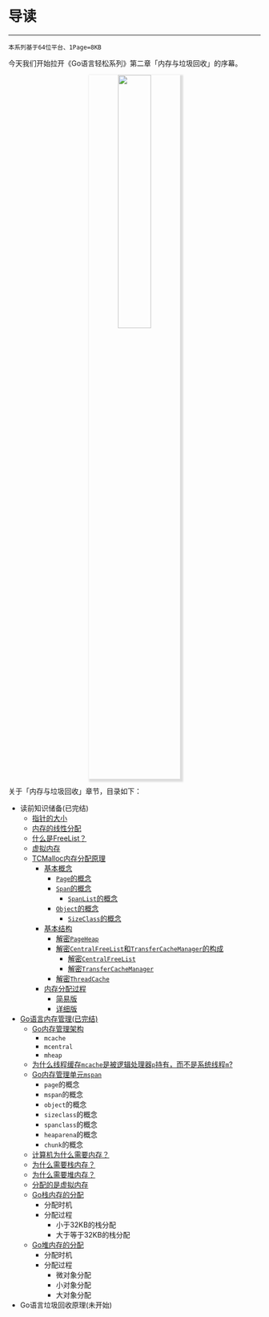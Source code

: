 # 导读
---

```
本系列基于64位平台、1Page=8KB
```

今天我们开始拉开《Go语言轻松系列》第二章「内存与垃圾回收」的序幕。

<p align="center">
  <img src="http://rmq67gta1.sabkt.gdipper.com/20210109200839.png" style="width:36%;box-shadow: 3px 3px 3px 3px #ddd;">
</p>

关于「内存与垃圾回收」章节，目录如下：

- 读前知识储备(已完结)
	+ [指针的大小](/kernal/memory-pointer)
    + [内存的线性分配](/kernal/tCMalloc?id=内存的线性分配)
    + [什么是FreeList？](/kernal/tCMalloc?id=什么是freelist？)
    + [虚拟内存](/kernal/tCMalloc?id=虚拟内存)
	+ [TCMalloc内存分配原理](/kernal/tCMalloc?id=什么是tcmalloc？)
		* [基本概念](/kernal/tCMalloc?id=tcmalloc中的五个基本概念)
			- [`Page`的概念](/kernal/tcmalloc?id=page的概念)
			- [`Span`的概念](/kernal/tcmalloc?id=span和spanlist的概念)
				+ [`SpanList`的概念](/kernal/tcmalloc?id=span和spanlist的概念)
			- [`Object`的概念](/kernal/tcmalloc?id=object和sizeclass的概念)
				+ [`SizeClass`的概念](/kernal/tcmalloc?id=object和sizeclass的概念)
		* [基本结构](/kernal/tcmalloc?id=解密tcmalloc的基本结构)
			- [解密`PageHeap`](/kernal/tcmalloc?id=解密pageheap)
			- [解密`CentralFreeList`和`TransferCacheManager`的构成](/kernal/tcmalloc?id=解密centralfreelist和transfercachemanager的构成)
				+ [解密`CentralFreeList`](/kernal/tcmalloc?id=解密centralfreelist)
				+ [解密`TransferCacheManager`](/kernal/tcmalloc?id=解密transfercachemanager)
			- [解密`ThreadCache`](/kernal/tcmalloc?id=解密threadcache的构成)
		* [内存分配过程](/kernal/tcmalloc?id=解密tcmalloc的内存分配过程)
			- [简易版](/kernal/tcmalloc?id=简易版)
			- [详细版](/kernal/tcmalloc?id=详细版)
- [Go语言内存管理(已完结)](kernal/memory-arch)
	+ [Go内存管理架构](kernal/memory-arch?id=go内存管理架构)
		* `mcache`
		* `mcentral`
		* `mheap`
	+ [为什么线程缓存`mcache`是被逻辑处理器`p`持有，而不是系统线程`m`?](kernal/memory-mcache)
	+ [Go内存管理单元`mspan`](kernal/memory-mspan)
		* `page`的概念
		* `mspan`的概念
		* `object`的概念
		* `sizeclass`的概念
		* `spanclass`的概念
		* `heaparena`的概念
		* `chunk`的概念
	* [计算机为什么需要内存？](kernal/memory-alloc?id=计算机为什么需要内存？)
    * [为什么需要栈内存？](kernal/memory-alloc?id=为什么需要栈内存？)
    * [为什么需要堆内存？](kernal/memory-alloc?id=为什么需要堆内存？)
	* [分配的是虚拟内存](kernal/memory-alloc?id=分配的是虚拟内存)
	+ [Go栈内存的分配](kernal/memory-alloc?id=栈内存的分配)
		* 分配时机
		* 分配过程
			- 小于32KB的栈分配
			- 大于等于32KB的栈分配
	+ [Go堆内存的分配](kernal/memory-alloc?id=栈内存的分配)
		* 分配时机
		* 分配过程
			- 微对象分配
			- 小对象分配
			- 大对象分配	
- Go语言垃圾回收原理(未开始)